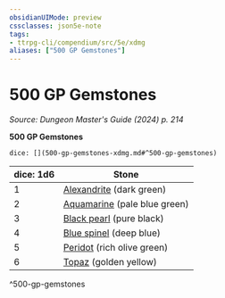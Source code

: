 ```yaml
---
obsidianUIMode: preview
cssclasses: json5e-note
tags:
- ttrpg-cli/compendium/src/5e/xdmg
aliases: ["500 GP Gemstones"]
---
```

# 500 GP Gemstones
*Source: Dungeon Master's Guide (2024) p. 214* 

**500 GP Gemstones**

`dice: [](500-gp-gemstones-xdmg.md#^500-gp-gemstones)`

| dice: 1d6 | Stone |
|-----------|-------|
| 1 | [Alexandrite](alexandrite-xdmg.md) (dark green) |
| 2 | [Aquamarine](aquamarine-xdmg.md) (pale blue green) |
| 3 | [Black pearl](black-pearl-xdmg.md) (pure black) |
| 4 | [Blue spinel](blue-spinel-xdmg.md) (deep blue) |
| 5 | [Peridot](peridot-xdmg.md) (rich olive green) |
| 6 | [Topaz](topaz-xdmg.md) (golden yellow) |
^500-gp-gemstones